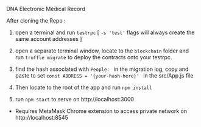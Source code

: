 DNA Electronic Medical Record 

After cloning the Repo : 

1. open a terminal and run `testrpc` [ `-s 'test'` flags will always create the same account addresses ]

1. open a separate terminal window, locate to the `blockchain` folder and run `truffle migrate` to deploy the contracts onto your testrpc.

1. find the hash associated with `People: ` in the migration log, copy and paste to set `const ADDRESS = '{your-hash-here}' ` in the src/App.js file

1. Then locate to the root of the app and run `npm install` 

1. run `npm start` to serve on http://localhost:3000

* Requires MetaMask Chrome extension to access private network on http://localhost:8545

